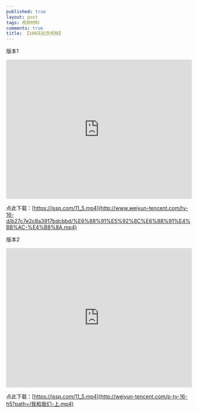 ```yaml
---
published: true
layout: post
tags: 视频材料
comments: true
title: 【100天纪念视频】
---
```


版本1
<div style="width: 100%; height: 0px; position: relative; padding-bottom: 75.000%;"><iframe src="http://www.weiyun-tencent.com/ty-16-h5/b27c7e2c8a3917bdcbbd" frameborder="0" width="100%" height="100%" allowfullscreen style="width: 100%; height: 100%; position: absolute;"></iframe></div>

点此下载：[https://jssp.com/11_5.mp4](http://www.weiyun-tencent.com/ty-16-d/b27c7e2c8a3917bdcbbd/%E6%88%91%E5%92%8C%E6%88%91%E4%BB%AC-%E4%B8%8A.mp4)

版本2
<div style="width: 100%; height: 0px; position: relative; padding-bottom: 75.000%;"><iframe src="http://weiyun-tencent.com/p-ty-16-h5?path=/我和我们-上.mp4" frameborder="0" width="100%" height="100%" allowfullscreen style="width: 100%; height: 100%; position: absolute;"></iframe></div>


点此下载：[https://jssp.com/11_5.mp4](http://weiyun-tencent.com/p-ty-16-h5?path=/我和我们-上.mp4)
